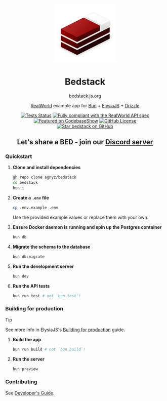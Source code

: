 <div align='center'>

<img src="docs/public/logo-mini.png" alt="Logo for Bedstack RealWorld example" width=200>
<h1>Bedstack</h1>

[bedstack.js.org](https://bedstack.js.org)

[RealWorld](https://realworld-docs.netlify.app/) example app for [Bun](https://bun.sh/) + [ElysiaJS](https://elysiajs.com/) + [Drizzle](https://orm.drizzle.team/)

[![Tests Status](https://github.com/agnyz/bedstack/actions/workflows/tests.yml/badge.svg?event=push&branch=main)](https://github.com/agnyz/bedstack/actions/workflows/tests.yml?query=branch%3Amain) [![Fully compliant with the RealWorld API spec](https://img.shields.io/badge/RealWorld%20API-compatible-success?labelColor=2f1c42)](https://realworld-docs.netlify.app/specifications/backend/endpoints) [![Featured on CodebaseShow](https://img.shields.io/badge/CodebaseShow-approved-success?labelColor=2c3669)](https://codebase.show/projects/realworld?category=backend&language=typescript) [![GitHub License](https://img.shields.io/github/license/agnyz/bedstack)](https://github.com/agnyz/bedstack/blob/main/LICENSE) [![Star bedstack on GitHub](https://img.shields.io/github/stars/agnyz/bedstack)](https://github.com/agnyz/bedstack) 

## Let's share a BED - join our [Discord server](https://discord.gg/8UcP9QB5AV) 

</div>

### Quickstart

1. **Clone and install dependencies**

    ```sh
    gh repo clone agnyz/bedstack
    cd bedstack
    bun i
    ```

2. **Create a `.env` file**

    ```sh
    cp .env.example .env
    ```

    Use the provided example values or replace them with your own.

3. **Ensure Docker daemon is running and spin up the Postgres container**

    ```sh
    bun db
    ```
3. **Migrate the schema to the database**

    ```sh
    bun db:migrate
    ```

4. **Run the development server**

    ```sh
    bun dev
    ```

5. **Run the API tests**

    ```sh
    bun run test # not `bun test`!
    ```

### Building for production

> [!TIP]
> See more info in ElysiaJS's [Building for production](https://elysiajs.com/tutorial.html#build-for-production) guide.

1. **Build the app**

    ```sh
    bun run build # not `bun build`!
    ```

2. **Run the server**

    ```sh
    bun preview
    ```

### Contributing

See [Developer's Guide](CONTRIBUTING.md).
